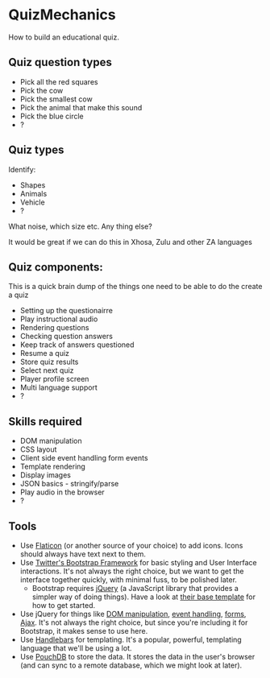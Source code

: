 # QuizMechanics

How to build an educational quiz.

## Quiz question types

* Pick all the red squares
* Pick the cow
* Pick the smallest cow
* Pick the animal that make this sound
* Pick the blue circle
* ?

## Quiz types

Identify:

* Shapes
* Animals
* Vehicle
* ?

What noise, which size etc. Any thing else?

It would be great if we can do this in Xhosa, Zulu and other ZA languages

## Quiz components:

This is a quick brain dump of the things one need to be able to do the create a quiz

* Setting up the questionairre
* Play instructional audio
* Rendering questions
* Checking question answers
* Keep track of answers questioned
* Resume a quiz
* Store quiz results
* Select next quiz
* Player profile screen
* Multi language support
* ?

## Skills required

* DOM manipulation
* CSS layout
* Client side event handling form events
* Template rendering
* Display images
* JSON basics - stringify/parse
* Play audio in the browser
* ?

## Tools

* Use [Flaticon](http://www.flaticon.com/) (or another source of your choice) to add icons. Icons should always have text next to them.
* Use [Twitter's Bootstrap Framework](http://getbootstrap.com/) for basic styling and User Interface interactions. It's not always the right choice, but we want to get the interface together quickly, with minimal fuss, to be polished later.
  * Bootstrap requires [jQuery](https://jquery.com/) (a JavaScript library that provides a simpler way of doing things). Have a look at [their base template](http://getbootstrap.com/getting-started/#template) for how to get started.
* Use jQuery for things like [DOM manipulation](http://api.jquery.com/category/manipulation/), [event handling](http://api.jquery.com/category/events/), [forms](http://api.jquery.com/category/forms/), [Ajax](http://api.jquery.com/category/ajax/). It's not always the right choice, but since you're including it for Bootstrap, it makes sense to use here.
* Use [Handlebars](http://handlebarsjs.com/) for templating. It's a popular, powerful, templating language that we'll be using a lot.
* Use [PouchDB](http://pouchdb.com/) to store the data. It stores the data in the user's browser (and can sync to a remote database, which we might look at later).
